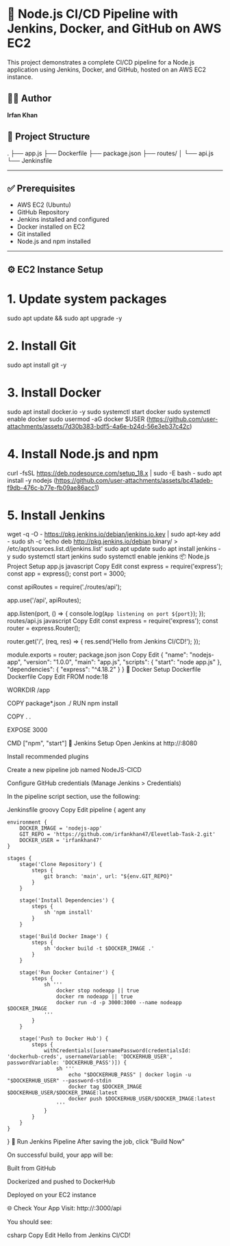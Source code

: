 # 🚀 Node.js CI/CD Pipeline with Jenkins, Docker, and GitHub on AWS EC2

This project demonstrates a complete CI/CD pipeline for a Node.js application using Jenkins, Docker, and GitHub, hosted on an AWS EC2 instance.

## 🧑‍💻 Author
**Irfan Khan**

## 📁 Project Structure

. ├── app.js ├── Dockerfile ├── package.json ├── routes/ │ └── api.js └── Jenkinsfile

---

## ✅ Prerequisites

- AWS EC2 (Ubuntu)
- GitHub Repository
- Jenkins installed and configured
- Docker installed on EC2
- Git installed
- Node.js and npm installed

---

## ⚙️ EC2 Instance Setup

# 1. Update system packages
sudo apt update && sudo apt upgrade -y

# 2. Install Git
sudo apt install git -y

# 3. Install Docker
sudo apt install docker.io -y
sudo systemctl start docker
sudo systemctl enable docker
sudo usermod -aG docker $USER
(https://github.com/user-attachments/assets/7d30b383-bdf5-4a6e-b24d-56e3eb37c42c)

# 4. Install Node.js and npm

curl -fsSL https://deb.nodesource.com/setup_18.x | sudo -E bash -
sudo apt install -y nodejs
(https://github.com/user-attachments/assets/bc41adeb-f9db-476c-b77e-fb09ae86acc1)

# 5. Install Jenkins
wget -q -O - https://pkg.jenkins.io/debian/jenkins.io.key | sudo apt-key add -
sudo sh -c 'echo deb http://pkg.jenkins.io/debian binary/ > \
    /etc/apt/sources.list.d/jenkins.list'
sudo apt update
sudo apt install jenkins -y
sudo systemctl start jenkins
sudo systemctl enable jenkins
📦 Node.js Project Setup
app.js
javascript
Copy
Edit
const express = require('express');
const app = express();
const port = 3000;

const apiRoutes = require('./routes/api');

app.use('/api', apiRoutes);

app.listen(port, () => {
    console.log(`App listening on port ${port}`);
});
routes/api.js
javascript
Copy
Edit
const express = require('express');
const router = express.Router();

router.get('/', (req, res) => {
    res.send('Hello from Jenkins CI/CD!');
});

module.exports = router;
package.json
json
Copy
Edit
{
  "name": "nodejs-app",
  "version": "1.0.0",
  "main": "app.js",
  "scripts": {
    "start": "node app.js"
  },
  "dependencies": {
    "express": "^4.18.2"
  }
}
🐳 Docker Setup
Dockerfile
Dockerfile
Copy
Edit
FROM node:18

WORKDIR /app

COPY package*.json ./
RUN npm install

COPY . .

EXPOSE 3000

CMD ["npm", "start"]
🔧 Jenkins Setup
Open Jenkins at http://<your-ec2-public-ip>:8080

Install recommended plugins

Create a new pipeline job named NodeJS-CICD

Configure GitHub credentials (Manage Jenkins > Credentials)

In the pipeline script section, use the following:

Jenkinsfile
groovy
Copy
Edit
pipeline {
    agent any

    environment {
        DOCKER_IMAGE = 'nodejs-app'
        GIT_REPO = 'https://github.com/irfankhan47/Elevetlab-Task-2.git'
        DOCKER_USER = 'irfankhan47'
    }

    stages {
        stage('Clone Repository') {
            steps {
                git branch: 'main', url: "${env.GIT_REPO}"
            }
        }

        stage('Install Dependencies') {
            steps {
                sh 'npm install'
            }
        }

        stage('Build Docker Image') {
            steps {
                sh 'docker build -t $DOCKER_IMAGE .'
            }
        }

        stage('Run Docker Container') {
            steps {
                sh '''
                    docker stop nodeapp || true
                    docker rm nodeapp || true
                    docker run -d -p 3000:3000 --name nodeapp $DOCKER_IMAGE
                '''
            }
        }

        stage('Push to Docker Hub') {
            steps {
                withCredentials([usernamePassword(credentialsId: 'dockerhub-creds', usernameVariable: 'DOCKERHUB_USER', passwordVariable: 'DOCKERHUB_PASS')]) {
                    sh '''
                        echo "$DOCKERHUB_PASS" | docker login -u "$DOCKERHUB_USER" --password-stdin
                        docker tag $DOCKER_IMAGE $DOCKERHUB_USER/$DOCKER_IMAGE:latest
                        docker push $DOCKERHUB_USER/$DOCKER_IMAGE:latest
                    '''
                }
            }
        }
    }
}
🚀 Run Jenkins Pipeline
After saving the job, click "Build Now"

On successful build, your app will be:

Built from GitHub

Dockerized and pushed to DockerHub

Deployed on your EC2 instance

🌐 Check Your App
Visit: http://<your-ec2-ip>:3000/api

You should see:

csharp
Copy
Edit
Hello from Jenkins CI/CD!

